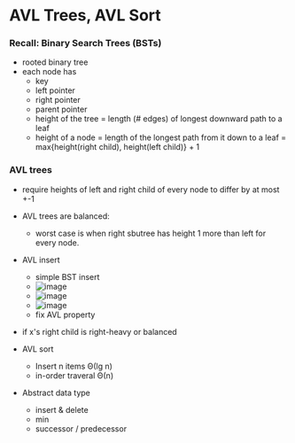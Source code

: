 # AVL Trees, AVL Sort

### Recall: Binary Search Trees (BSTs)

- rooted binary tree
- each node has
  - key
  - left pointer
  - right pointer
  - parent pointer
  - height of the tree = length (# edges) of longest downward path to a leaf
  - height of a node = length of the longest path from it down to a leaf = max{height(right child), height(left child)} + 1

### AVL trees

- require heights of left and right child of every node to differ by at most +-1

- AVL trees are balanced:
  - worst case is when right sbutree has height
    1 more than left for every node.
- AVL insert
  - simple BST insert
  - ![image](https://github.com/Ray0907/intro2algorithms/blob/master/static/6/avl_insert_ex1.png)
  - ![image](https://github.com/Ray0907/intro2algorithms/blob/master/static/6/avl_insert_ex2.png)
  - ![image](https://github.com/Ray0907/intro2algorithms/blob/master/static/6/avl_rotation.png)
  - fix AVL property
- if x's right child is right-heavy or balanced

- AVL sort

  - Insert n items Θ(lg n)
  - in-order traveral Θ(n)

- Abstract data type
  - insert & delete
  - min
  - successor / predecessor
